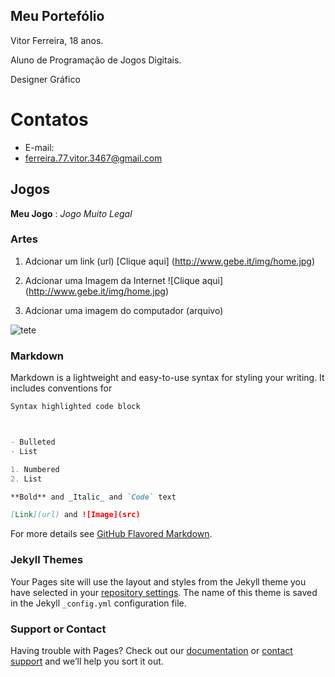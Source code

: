 ## Meu Portefólio

Vitor Ferreira, 18 anos.

Aluno de Programação de Jogos Digitais.

Designer Gráfico

# Contatos

- E-mail: 
- ferreira.77.vitor.3467@gmail.com

## Jogos

**Meu Jogo** : _Jogo Muito Legal_

### Artes

1. Adcionar um link (url)
[Clique aqui] (http://www.gebe.it/img/home.jpg)

2. Adcionar uma Imagem da Internet
![Clique aqui] (http://www.gebe.it/img/home.jpg)

3. Adcionar uma imagem do computador (arquivo)

![tete](http://s2.glbimg.com/oD9XFZo12kp8v6OGIbIPemfkpGw=/e.glbimg.com/og/ed/f/original/2017/10/26/tiranossauro.jpg)

### Markdown

Markdown is a lightweight and easy-to-use syntax for styling your writing. It includes conventions for

```markdown
Syntax highlighted code block



- Bulleted
- List

1. Numbered
2. List

**Bold** and _Italic_ and `Code` text

[Link](url) and ![Image](src)
```

For more details see [GitHub Flavored Markdown](https://guides.github.com/features/mastering-markdown/).

### Jekyll Themes

Your Pages site will use the layout and styles from the Jekyll theme you have selected in your [repository settings](https://github.com/vitor77ferreira/vitor77ferreira.github.io/settings). The name of this theme is saved in the Jekyll `_config.yml` configuration file.

### Support or Contact

Having trouble with Pages? Check out our [documentation](https://help.github.com/categories/github-pages-basics/) or [contact support](https://github.com/contact) and we’ll help you sort it out.
